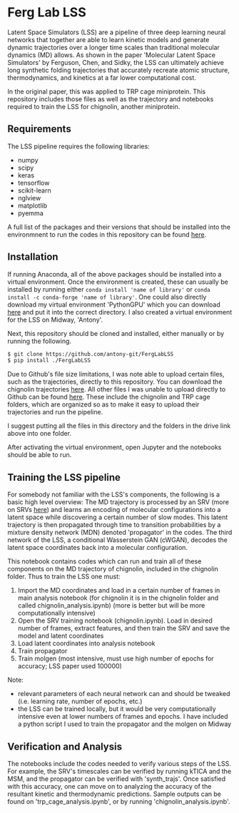 # Ferg Lab LSS
Latent Space Simulators (LSS) are a pipeline of three deep learning neural networks that together are able to learn kinetic models and generate dynamic trajectories over a longer time scales than traditional molecular dynamics (MD) allows. As shown in the paper 'Molecular Latent Space Simulators' by Ferguson, Chen, and Sidky, the LSS can ultimately achieve long synthetic folding trajectories that accurately recreate atomic structure, thermodynamics, and kinetics at a far lower computational cost. 

In the original paper, this was applied to TRP cage miniprotein. This repository includes those files as well as the trajectory and notebooks required to train the LSS for chignolin, another miniprotein.

## Requirements
The LSS pipeline requires the following libraries:
- numpy
- scipy
- keras
- tensorflow
- scikit-learn
- nglview
- matplotlib
- pyemma

A full list of the packages and their versions that should be installed into the environmnent to run the codes in this repository can be found [here](https://ferglab.slack.com/files/UB5REGR7Z/F017TKT1XGV/version.txt?origin_team=TB421Q20Y&origin_channel=D016G6HUXBL). 

## Installation
If running Anaconda, all of the above packages should be installed into a virtual environment. Once the environment is created, these can usually be installed by running either `conda install 'name of library'` or `conda install -c conda-forge 'name of library'`. One could also directly download my virtual environment 'PythonGPU' which you can download [here]() and put it into the correct directory. I also created a virtual environment for the LSS on Midway, 'Antony'.

Next, this repository should be cloned and installed, either manually or by running the following.
```bash
$ git clone https://github.com/antony-git/FergLabLSS
$ pip install ./FergLabLSS
```
Due to Github's file size limitations, I was note able to upload certain files, such as the trajectories, directly to this repository. You can download the chignolin trajectories [here](https://drive.google.com/drive/u/0/folders/1TqdaAaqCPE__PHXpksq2RORkxcX6cmZm). All other files I was unable to upload directly to Github can be found [here](https://drive.google.com/drive/folders/1WEievrDRzutvvo0S3rr2GPmODaBU3L9V?usp=sharing). These include the chignolin and TRP cage folders, which are organized so as to make it easy to upload their trajectories and run the pipeline.

I suggest putting all the files in this directory and the folders in the drive link above into one folder. 

After activating the virtual environment, open Jupyter and the notebooks should be able to run.

## Training the LSS pipeline
For somebody not familiar with the LSS's components, the following is a basic high level overview: The MD trajectory is processed by an SRV (more on SRVs [here](https://github.com/hsidky/srv)) and learns an encoding of molecular configurations into a latent space while discovering a certain number of slow modes. This latent trajectory is then propagated through time to transition probabilities by a mixture density network (MDN) denoted 'propagator' in the codes. The third network of the LSS, a conditional Wasserstein GAN (cWGAN), decodes the latent space coordinates back into a molecular configuration. 

This notebook contains codes which can run and train all of these components on the MD trajectory of chignolin, included in the chignolin folder. Thus to train the LSS one must:
1. Import the MD coordinates and load in a certain number of frames in main analysis notebook (for chignolin it is in the chignolin folder and called chignolin_analysis.ipynb) (more is better but will be more computationally intensive)
2. Open the SRV training notebook (chignolin.ipynb). Load in desired number of frames, extract features, and then train the SRV and save the model and latent coordinates
3. Load latent coordinates into analysis notebook
4. Train propagator
5. Train molgen (most intensive, must use high number of epochs for accuracy; LSS paper used 100000)

Note: 
- relevant parameters of each neural network can and should be tweaked (i.e. learning rate, number of epochs, etc.)
- the LSS can be trained locally, but it would be very computationally intensive even at lower numbers of frames and epochs. I have included a python script I used to train the propagator and the molgen on Midway

## Verification and Analysis
The notebooks include the codes needed to verify various steps of the LSS. For example, the SRV's timescales can be verified by running kTICA and the MSM, and the propagator can be verified with 'synth_trajs'. Once satisfied with this accuracy, one can move on to analyzing the accuracy of the resultant kinetic and thermodynamic predictions.
Sample outputs can be found on 'trp_cage_analysis.ipynb', or by running 'chignolin_analysis.ipynb'.
